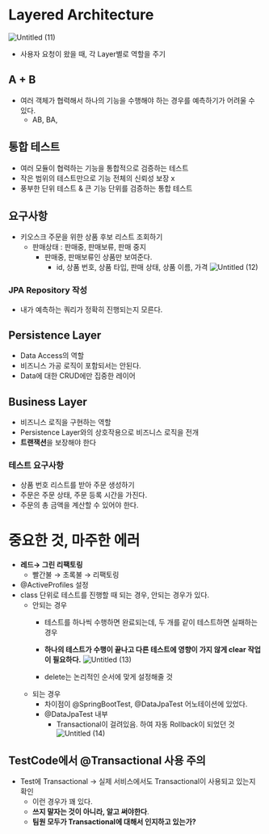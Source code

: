 # Layered Architecture

![Untitled (11)](https://github.com/ssjjaa-algo/TestCode-/assets/57981401/7b1aa36c-2bad-4a90-be8b-21cf201d61f0)

- 사용자 요청이 왔을 때, 각 Layer별로 역할을 주기

## A + B

- 여러 객체가 협력해서 하나의 기능을 수행해야 하는 경우를 예측하기가 어려울 수 있다.
    - AB, BA,

## 통합 테스트

- 여러 모듈이 협력하는 기능을 통합적으로 검증하는 테스트
- 작은 범위의 테스트만으로 기능 전체의 신뢰성 보장 x
- 풍부한 단위 테스트 & 큰 기능 단위를 검증하는 통합 테스트

## 요구사항

- 키오스크 주문을 위한 상품 후보 리스트 조회하기
    - 판매상태 : 판매중, 판매보류, 판매 중지
        - 판매중, 판매보류인 상품만 보여준다.
            - id, 상품 번호, 상품 타입, 판매 상태, 상품 이름, 가격
            ![Untitled (12)](https://github.com/ssjjaa-algo/TestCode-/assets/57981401/53616423-a920-42f6-af31-95e21dbe247a)


### JPA Repository 작성

- 내가 예측하는 쿼리가 정확히 진행되는지 모른다.

## Persistence Layer

- Data Access의 역할
- 비즈니스 가공 로직이 포함되서는 안된다.
- Data에 대한 CRUD에만 집중한 레이어

## Business Layer

- 비즈니스 로직을 구현하는 역할
- Persistence Layer와의 상호작용으로 비즈니스 로직을 전개
- **트랜잭션**을 보장해야 한다

### 테스트 요구사항

- 상품 번호 리스트를 받아 주문 생성하기
- 주문은 주문 상태, 주문 등록 시간을 가진다.
- 주문의 총 금액을 계산할 수 있어야 한다.

# 중요한 것, 마주한 에러

- **레드→ 그린 리팩토링**
    - 빨간불 → 초록불 → 리팩토링
- @ActiveProfiles 설정
- class 단위로 테스트를 진행할 때 되는 경우, 안되는 경우가 있다.
    - 안되는 경우
        - 테스트를 하나씩 수행하면 완료되는데, 두 개를 같이 테스트하면 실패하는 경우
        - **하나의 테스트가 수행이 끝나고 다른 테스트에 영향이 가지 않게 clear 작업이 필요하다.**
        ![Untitled (13)](https://github.com/ssjjaa-algo/TestCode-/assets/57981401/ec8e1cda-61c9-4618-8fb0-4aca43d446d9)

        
        - delete는 논리적인 순서에 맞게 설정해줄 것
    - 되는 경우
        - 차이점이 @SpringBootTest, @DataJpaTest 어노테이션에 있었다.
        - @DataJpaTest 내부
            - Transactional이 걸려있음. 하여 자동 Rollback이 되었던 것
            ![Untitled (14)](https://github.com/ssjjaa-algo/TestCode-/assets/57981401/7070023d-a587-4537-982b-33a2f0612a6d)

            

## TestCode에서 @Transactional 사용 주의

- Test에 Transactional → 실제 서비스에서도 Transactional이 사용되고 있는지 확인
    - 이런 경우가 꽤 있다.
    - **쓰지 말자는 것이 아니라, 알고 써야한다**.
    - **팀원 모두가 Transactional에 대해서 인지하고 있는가?**
